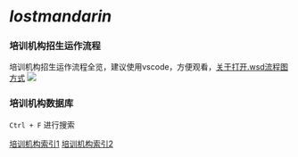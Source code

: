 # ***lostmandarin***

### 培训机构招生运作流程

培训机构招生运作流程全览，建议使用vscode，方便观看，[关于打开.wsd流程图方式](https://github.com/loremwalker/LostMandarin/blob/master/%E5%AE%89%E8%A3%85%E6%95%99%E7%A8%8B.md)
![](https://i.postimg.cc/rpmHkMLr/2019-04-05-233908.png)

### 培训机构数据库

`Ctrl + F` 进行搜索

[培训机构索引1](https://github.com/ZGWS88/TI/blob/master/List.txt)
[培训机构索引2](https://github.com/dimonwei/ItTrainingInstitutions/blob/master/FIT.json)
